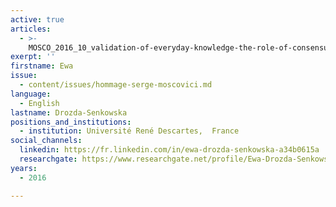 ```yaml
---
active: true
articles:
  - >-
    MOSCO_2016_10_validation-of-everyday-knowledge-the-role-of-consensus-and-perceived-heterogeneity
exerpt: ''
firstname: Ewa
issue:
  - content/issues/hommage-serge-moscovici.md
language:
  - English
lastname: Drozda-Senkowska
positions_and_institutions:
  - institution: Université René Descartes,  France
social_channels:
  linkedin: https://fr.linkedin.com/in/ewa-drozda-senkowska-a34b0615a
  researchgate: https://www.researchgate.net/profile/Ewa-Drozda-Senkowska
years:
  - 2016

---
```

